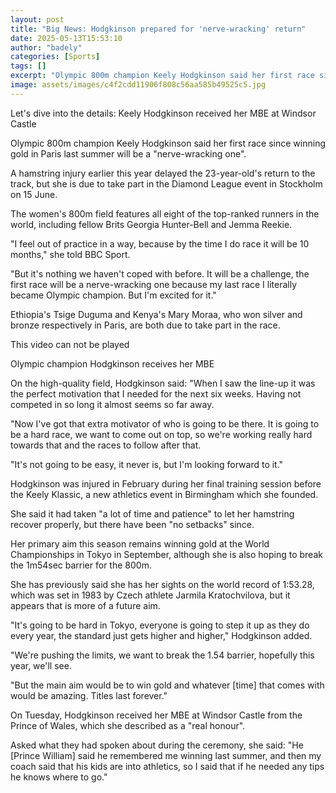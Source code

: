 ```yaml
---
layout: post
title: "Big News: Hodgkinson prepared for 'nerve-wracking' return"
date: 2025-05-13T15:53:10
author: "badely"
categories: [Sports]
tags: []
excerpt: "Olympic 800m champion Keely Hodgkinson said her first race since winning gold in Paris last summer will be a 'nerve-wracking one'."
image: assets/images/c4f2cdd11906f808c56aa585b49525c5.jpg
---
```


Let's dive into the details: Keely Hodgkinson received her MBE at Windsor Castle 

Olympic 800m champion Keely Hodgkinson said her first race since winning gold in Paris last summer will be a "nerve-wracking one".

A hamstring injury earlier this year delayed the 23-year-old's return to the track, but she is due to take part in the Diamond League event in Stockholm on 15 June.

The women's 800m field features all eight of the top-ranked runners in the world, including fellow Brits Georgia Hunter-Bell and Jemma Reekie.

"I feel out of practice in a way, because by the time I do race it will be 10 months," she told BBC Sport.

"But it's nothing we haven't coped with before. It will be a challenge, the first race will be a nerve-wracking one because my last race I literally became Olympic champion. But I'm excited for it."

Ethiopia's Tsige Duguma and Kenya's Mary Moraa, who won silver and bronze respectively in Paris, are both due to take part in the race.

This video can not be played

Olympic champion Hodgkinson receives her MBE

On the high-quality field, Hodgkinson said: "When I saw the line-up it was the perfect motivation that I needed for the next six weeks. Having not competed in so long it almost seems so far away.

"Now I've got that extra motivator of who is going to be there. It is going to be a hard race, we want to come out on top, so we're working really hard towards that and the races to follow after that. 

"It's not going to be easy, it never is, but I'm looking forward to it."

Hodgkinson was injured in February during her final training session before the Keely Klassic, a new athletics event in Birmingham which she founded.

She said it had taken "a lot of time and patience" to let her hamstring recover properly, but there have been "no setbacks" since.

Her primary aim this season remains winning gold at the World Championships in Tokyo in September, although she is also hoping to break the 1m54sec barrier for the 800m.

She has previously said she has her sights on the world record of 1:53.28, which was set in 1983 by Czech athlete Jarmila Kratochvilova, but it appears that is more of a future aim.

"It's going to be hard in Tokyo, everyone is going to step it up as they do every year, the standard just gets higher and higher," Hodgkinson added.

"We're pushing the limits, we want to break the 1.54 barrier, hopefully this year, we'll see.

"But the main aim would be to win gold and whatever [time] that comes with would be amazing. Titles last forever."

On Tuesday, Hodgkinson received her MBE at Windsor Castle from the Prince of Wales, which she described as a "real honour".

Asked what they had spoken about during the ceremony, she said: "He [Prince William] said he remembered me winning last summer, and then my coach said that his kids are into athletics, so I said that if he needed any tips he knows where to go."

